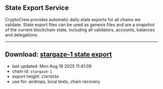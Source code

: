 ## State Export Service
CryptoCrew provides automatic daily state exports for all chains we validate. State export files can be used as genesis files and are a snapshot of the current blockchain state, including all validators, accounts, balances and delegations.

---
**Download: [stargaze-1 state export](https://dl-eu2.ccvalidators.com/SERVICE/stargaze/stargaze-1_export_23476594.json)**
---

- last updated: Mon Aug 18 2025 11:41:09
- chain id: `stargaze-1`
- export height: `23476594`
- use for: airdrops, local tests, chain recovery
